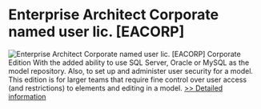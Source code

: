 # Enterprise Architect Corporate named user lic. [EACORP]
![Enterprise Architect Corporate named user lic. [EACORP]](https://mycommerce.akamaized.net/api/pimages/P300000958/BIG/300000958.JPG)
Corporate Edition With the added ability to use SQL Server, Oracle or MySQL as the model repository. Also, to set up and administer user security for a model. This edition is for larger teams that require fine control over user access (and restrictions) to elements and editing in a model.
[>> Detailed information](https://secure.shareit.com/shareit/product.html?productid=300000958&affiliateid=200057808)